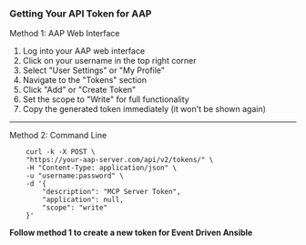 ### Getting Your API Token for AAP

Method 1: AAP Web Interface

1. Log into your AAP web interface
2. Click on your username in the top right corner
3. Select "User Settings" or "My Profile"
4. Navigate to the "Tokens" section
5. Click "Add" or "Create Token"
6. Set the scope to "Write" for full functionality
7. Copy the generated token immediately (it won't be shown again)

--- 
Method 2: Command Line

        curl -k -X POST \
        "https://your-aap-server.com/api/v2/tokens/" \
        -H "Content-Type: application/json" \
        -u "username:password" \
        -d '{
            "description": "MCP Server Token",
            "application": null,
            "scope": "write"
        }'


**Follow method 1 to create a new token for Event Driven Ansible**
